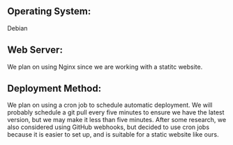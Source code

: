  Operating System:
-
Debian

Web Server:
-
We plan on using Nginx since we are working with a statitc website.

Deployment Method:
-
We plan on using a cron job to schedule automatic deployment. We will probably schedule a git pull every five minutes to ensure we have the latest version, but we may make it less than five minutes. After some research, we also considered using GitHub webhooks, but decided to use cron jobs because it is easier to set up, and is suitable for a static website like ours.